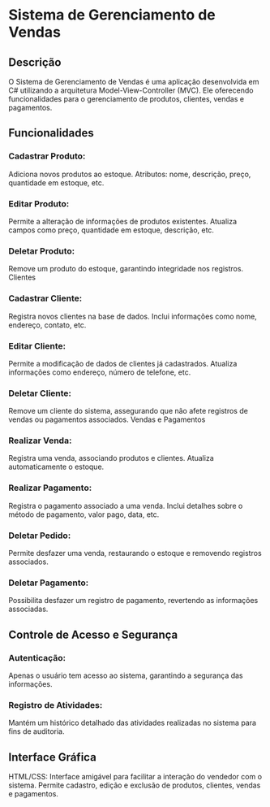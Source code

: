 # Sistema de Gerenciamento de Vendas
## Descrição
O Sistema de Gerenciamento de Vendas é uma aplicação desenvolvida em C# utilizando a arquitetura Model-View-Controller (MVC). Ele oferecendo funcionalidades para o gerenciamento de produtos, clientes, vendas e pagamentos.

## Funcionalidades
### Cadastrar Produto: 
Adiciona novos produtos ao estoque.
Atributos: nome, descrição, preço, quantidade em estoque, etc.
### Editar Produto:

Permite a alteração de informações de produtos existentes.
Atualiza campos como preço, quantidade em estoque, descrição, etc.
### Deletar Produto:
Remove um produto do estoque, garantindo integridade nos registros.
Clientes

### Cadastrar Cliente:
Registra novos clientes na base de dados.
Inclui informações como nome, endereço, contato, etc.

### Editar Cliente:
Permite a modificação de dados de clientes já cadastrados.
Atualiza informações como endereço, número de telefone, etc.

### Deletar Cliente:
Remove um cliente do sistema, assegurando que não afete registros de vendas ou pagamentos associados.
Vendas e Pagamentos

### Realizar Venda:
Registra uma venda, associando produtos e clientes.
Atualiza automaticamente o estoque.

### Realizar Pagamento:
Registra o pagamento associado a uma venda.
Inclui detalhes sobre o método de pagamento, valor pago, data, etc.

### Deletar Pedido:
Permite desfazer uma venda, restaurando o estoque e removendo registros associados.

### Deletar Pagamento:
Possibilita desfazer um registro de pagamento, revertendo as informações associadas.

## Controle de Acesso e Segurança
### Autenticação:
Apenas o usuário tem acesso ao sistema, garantindo a segurança das informações.

### Registro de Atividades:
Mantém um histórico detalhado das atividades realizadas no sistema para fins de auditoria.

## Interface Gráfica
HTML/CSS:
Interface amigável para facilitar a interação do vendedor com o sistema.
Permite cadastro, edição e exclusão de produtos, clientes, vendas e pagamentos.
